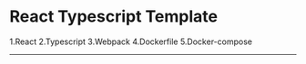 # React Typescript Template 

1.React 
2.Typescript
3.Webpack
4.Dockerfile 
5.Docker-compose 

----
